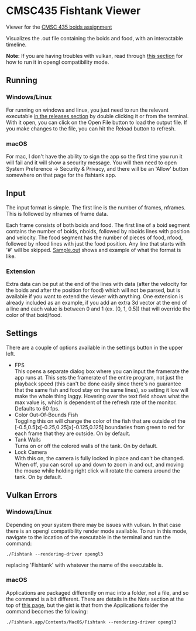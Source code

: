 # CMSC435 Fishtank Viewer
Viewer for the [CMSC 435 boids assignment](https://redirect.cs.umbc.edu/~adamb/435.s24/proj6.html)

Visualizes the .out file containing the boids and food, with an interactable timeline. 

**Note:** If you are having troubles with vulkan, read through [this section](#vulkan-errors) for how to run it in opengl compatibility mode.

## Running
### Windows/Linux
For running on windows and linux, you just need to run the relevant executable [in the releases section](https://github.com/ardahl/CMSC435-Fishtank-Viewer/releases/latest) by double clicking it or from the terminal. With it open, you can click on the Open File button to load the output file. If you make changes to the file, you can hit the Reload button to refresh. 

### macOS
For mac, I don't have the ability to sign the app so the first time you run it will fail and it will show a security message. You will then need to open System Preference -> Security & Privacy, and there will be an 'Allow' button somewhere on that page for the fishtank app.

## Input
The input format is simple. The first line is the number of frames, nframes. This is followed by nframes of frame data. 

Each frame consists of both boids and food. The first line of a boid segment contains the number of boids, nboids, followed by nboids lines with position and velocity. The food segment has the number of pieces of food, nfood, followed by nfood lines with just the food position. Any line that starts with '#' will be skipped. [Sample.out](sample.out) shows and example of what the format is like.

### Extension
Extra data can be put at the end of the lines with data (after the velocity for the boids and after the position for food) which will not be parsed, but is available if you want to extend the viewer with anything. One extension is already included as an example, if you add an extra 3d vector at the end of a line and each value is between 0 and 1 (ex. [0, 1, 0.5]) that will override the color of that boid/food.

## Settings
There are a couple of options available in the settings button in the upper left.

* FPS  
This opens a separate dialog box where you can input the framerate the app runs at. This sets the framerate of the entire program, not just the playback speed (this can't be done easily since there's no guarantee that the same fish and food stay on the same lines), so setting it low will make the whole thing laggy. Hovering over the text field shows what the max value is, which is dependent of the refresh rate of the monitor. Defaults to 60 fps.
* Color Out-Of-Bounds Fish  
Toggling this on will change the color of the fish that are outside of the [-0.5,0.5]x[-0.25,0.25]x[-0.125,0.125] boundaries from green to red for each frame that they are outside. On by default.
* Tank Walls  
Turns on or off the colored walls of the tank. On by default.
* Lock Camera  
With this on, the camera is fully locked in place and can't be changed. When off, you can scroll up and down to zoom in and out, and moving the mouse while holding right click will rotate the camera around the tank. On by default.

## Vulkan Errors

### Windows/Linux

Depending on your system there may be issues with vulkan. In that case there is an opengl compatibility render mode available. To run in this mode, navigate to the location of the executable in the terminal and run the command: 

`./Fishtank --rendering-driver opengl3`

replacing 'Fishtank' with whatever the name of the executable is. 

### macOS

Applications are packaged differently on mac into a folder, not a file, and so the command is a bit different. There are details in the Note section at the top of [this page](https://docs.godotengine.org/en/stable/tutorials/editor/command_line_tutorial.html), but the gist is that from the Applications folder the command becomes the following:

`./Fishtank.app/Contents/MacOS/Fishtank --rendering-driver opengl3`
